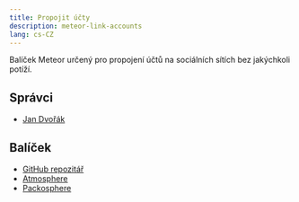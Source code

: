 ```yaml
---
title: Propojit účty
description: meteor-link-accounts
lang: cs-CZ
---
```


Balíček Meteor určený pro propojení účtů na sociálních sítích bez jakýchkoli potíží.

## Správci
* [Jan Dvořák](https://github.com/sponsors/StorytellerCZ)

## Balíček
* [GitHub repozitář](https://github.com/Meteor-Community-Packages/meteor-link-accounts)
* [Atmosphere](https://atmospherejs.com/bozhao/link-accounts)
* [Packosphere](https://packosphere.com/bozhao/link-accounts)
